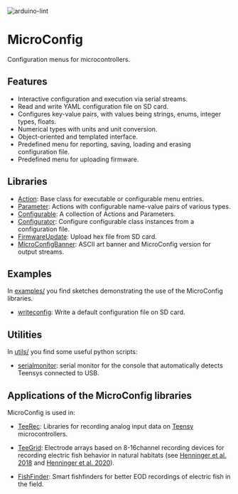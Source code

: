 ![arduino-lint](https://github.com/janscience/MicroControl/actions/workflows/arduino-lint.yml/badge.svg)

# MicroConfig

Configuration menus for microcontrollers.


## Features

- Interactive configuration and execution via serial streams.
- Read and write YAML configuration file on SD card.
- Configures key-value pairs, with values being strings, enums, integer types, floats.
- Numerical types with units and unit conversion.
- Object-oriented and templated interface.
- Predefined menu for reporting, saving, loading and erasing configuration file.
- Predefined menu for uploading firmware.


## Libraries

- [Action](src/Action.h): Base class for executable or configurable menu entries.
- [Parameter](src/Parameter.h): Actions with configurable name-value pairs of various types.
- [Configurable](src/Configurable.h): A collection of Actions and Parameters.
- [Configurator](src/Configuration.h): Configure configurable class instances from a configuration file.
- [FirmwareUpdate](src/FirmwareUpdate.h): Upload hex file from SD card.
- [MicroConfigBanner](src/MicroConfigBanner.h): ASCII art banner and MicroConfig version for output streams.


## Examples

In [examples/](examples) you find sketches demonstrating the use of
the MicroConfig libraries.

- [writeconfig](examples/writeconfig): Write a default configuration file on SD card.


## Utilities

In [utils/](utils) you find some useful python scripts:

- [serialmonitor](utils/serialmonitor.py): serial monitor for the
  console that automatically detects Teensys connected to USB.


## Applications of the MicroConfig libraries

MicroConfig is used in:

- [TeeRec](https://github.com/janscience/TeeRec): Libraries for
  recording analog input data on
  [Teensy](https://www.pjrc.com/teensy/) microcontrollers.

- [TeeGrid](https://github.com/janscience/TeeGrid): Electrode arrays
  based on 8-16channel recording devices for recording electric fish
  behavior in natural habitats (see [Henninger et
  al. 2018](https://doi.org/10.1523/JNEUROSCI.0350-18.2018) and
  [Henninger et al. 2020](https://doi.org/10.1242/jeb.206342)).

- [FishFinder](https://github.com/janscience/FishFinder): Smart
  fishfinders for better EOD recordings of electric fish in the field.
